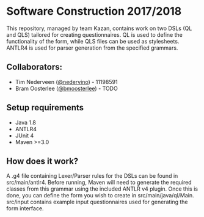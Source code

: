 # Software Construction 2017/2018
This repository, managed by team Kazan, contains work on two DSLs (QL and QLS) tailored for creating questionnaires. QL is used to define the functionality of the form, while QLS files can be used as stylesheets. ANTLR4 is used for parser generation from the specified grammars.


## Collaborators:
* Tim Nederveen ([@nedervino](mailto:tim.nederveen@hotmail.com)) - 11198591
* Bram Oosterlee ([@bmoosterlee](mailto:bram.oosterlee@student.uva.nl)) - TODO 

## Setup requirements
* Java 1.8
* ANTLR4
* JUnit 4
* Maven >=3.0

## How does it work?
A .g4 file containing Lexer/Parser rules for the DSLs can be found in src/main/antlr4. Before running, Maven will need to generate the required classes from this grammar using the included ANTLR v4 plugin.
Once this is done, you can define the form you wish to create in src/main/java/ql/Main. src/input contains example input questionnaires used for generating the form interface.


